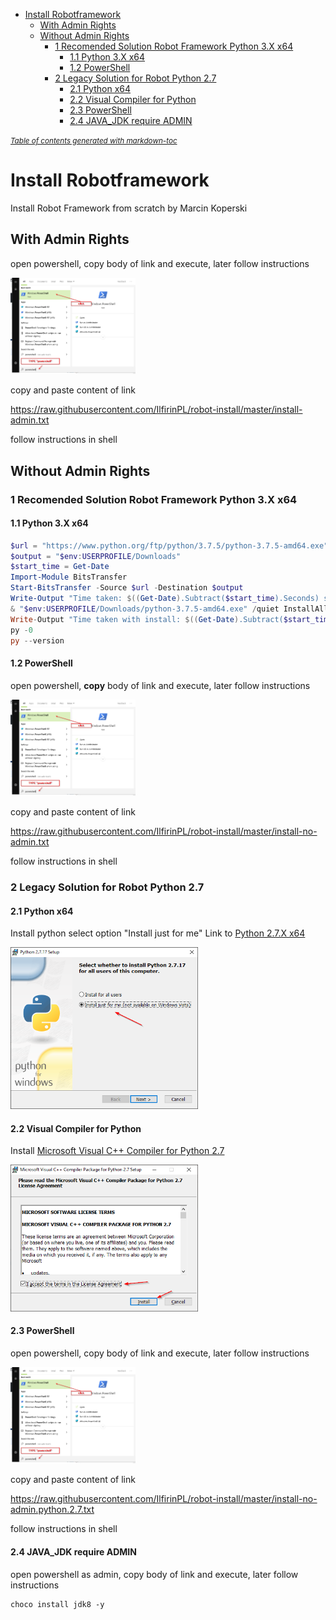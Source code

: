 - [Install Robotframework](#install-robotframework)
  * [With Admin Rights](#with-admin-rights)
  * [Without Admin Rights](#without-admin-rights)
    + [1 Recomended Solution Robot Framework Python 3.X  x64](#1-recomended-solution-robot-framework-python-3x--x64)
      - [1.1 Python 3.X x64](#11-python-3x-x64)
      - [1.2 PowerShell](#12-powershell)
    + [2 Legacy Solution for Robot Python 2.7](#2-legacy-solution-for-robot-python-27)
      - [2.1 Python x64](#21-python-x64)
      - [2.2 Visual Compiler for Python](#22-visual-compiler-for-python)
      - [2.3 PowerShell](#23-powershell)
      - [2.4 JAVA_JDK require ADMIN](#24-java-jdk-require-admin)

<small><i><a href='http://ecotrust-canada.github.io/markdown-toc/'>Table of contents generated with markdown-toc</a></i></small>


# Install Robotframework 
Install Robot Framework from scratch by Marcin Koperski

## With Admin Rights
open powershell, copy body of link and execute, later follow instructions

<img src="https://github.com/IlfirinPL/robot-install/raw/master/img/powershell.png" width="200">

copy and paste content of link 

https://raw.githubusercontent.com/IlfirinPL/robot-install/master/install-admin.txt

follow instructions in shell

## Without Admin Rights
### 1 Recomended Solution Robot Framework Python 3.X  x64
#### 1.1 Python 3.X x64

```powershell
$url = "https://www.python.org/ftp/python/3.7.5/python-3.7.5-amd64.exe"
$output = "$env:USERPROFILE/Downloads"
$start_time = Get-Date
Import-Module BitsTransfer
Start-BitsTransfer -Source $url -Destination $output
Write-Output "Time taken: $((Get-Date).Subtract($start_time).Seconds) second(s)"
& "$env:USERPROFILE/Downloads/python-3.7.5-amd64.exe" /quiet InstallAllUsers=0 InstallLauncherAllUsers=0
Write-Output "Time taken with install: $((Get-Date).Subtract($start_time).Seconds) second(s)"
py -0
py --version
```


#### 1.2 PowerShell

open powershell, **copy** body of link and execute, later follow instructions

<img src="https://github.com/IlfirinPL/robot-install/raw/master/img/powershell.png" width="200">

copy and paste content of link 

https://raw.githubusercontent.com/IlfirinPL/robot-install/master/install-no-admin.txt

follow instructions in shell


### 2 Legacy Solution for Robot Python 2.7
#### 2.1 Python x64
Install python select option "Install just for me"
Link to [Python 2.7.X x64](https://www.python.org/ftp/python/2.7.17/python-2.7.17.amd64.msi) 

<img src="https://github.com/IlfirinPL/robot-install/raw/master/img/Python%202.7.17%20Setup.png" width="300">


#### 2.2 Visual Compiler for Python
Install [Microsoft Visual C++ Compiler for Python 2.7](https://www.microsoft.com/en-us/download/details.aspx?id=44266)

<img src="https://github.com/IlfirinPL/robot-install/raw/master/img/VC27.png" width="300">

#### 2.3 PowerShell
open powershell, copy body of link and execute, later follow instructions

<img src="https://github.com/IlfirinPL/robot-install/raw/master/img/powershell.png" width="200">

copy and paste content of link 

https://raw.githubusercontent.com/IlfirinPL/robot-install/master/install-no-admin.python.2.7.txt

follow instructions in shell

#### 2.4 JAVA_JDK require ADMIN
open powershell as admin, copy body of link and execute, later follow instructions
```
choco install jdk8 -y
```
